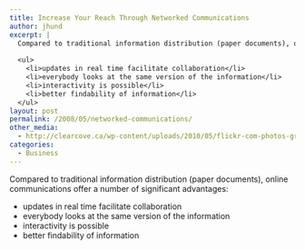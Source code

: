 ```yaml
---
title: Increase Your Reach Through Networked Communications
author: jhund
excerpt: |
  Compared to traditional information distribution (paper documents), online communications offer a number of significant advantages:
  
  <ul>
    <li>updates in real time facilitate collaboration</li>
    <li>everybody looks at the same version of the information</li>
    <li>interactivity is possible</li>
    <li>better findability of information</li>
  </ul>
layout: post
permalink: /2008/05/networked-communications/
other_media:
  - http://clearcove.ca/wp-content/uploads/2010/05/flickr-com-photos-graylight-2614809191.jpg
categories:
  - Business
---
```

Compared to traditional information distribution (paper documents), online communications offer a number of significant advantages:

  * updates in real time facilitate collaboration
  * everybody looks at the same version of the information
  * interactivity is possible
  * better findability of information